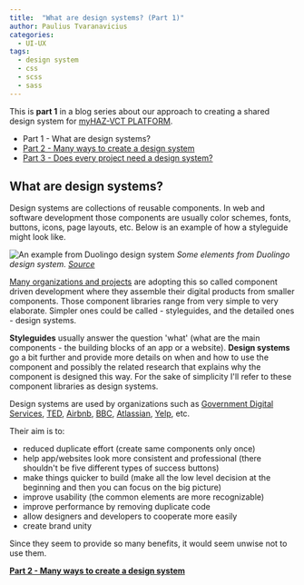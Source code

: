 ```yaml
---
title:  "What are design systems? (Part 1)"
author: Paulius Tvaranavicius
categories:
  - UI-UX
tags:
  - design system
  - css
  - scss
  - sass
---
```


This is **part 1** in a blog series about our approach to creating a shared design system for [myHAZ-VCT PLATFORM](https://oda.bgs.ac.uk/).

- Part 1 - What are design systems?
- [Part 2 - Many ways to create a design system](../myhaz-design-system-2)
- [Part 3 - Does every project need a design system?](../myhaz-design-system-3)

## What are design systems?

Design systems are collections of reusable components. In web and software development those components are usually color schemes, fonts, buttons, icons, page layouts, etc. Below is an example of how a styleguide might look like.

![An example from Duolingo design system](../../assets/images/2019-11-01-myhaz-design-system/duolingo-design-system.png)
*Some elements from Duolingo design system. [Source](https://dribbble.com/shots/3836227-Duolingo-Design-System-DDS-Elements)* 

[Many organizations and projects]((https://designsystemssurvey.seesparkbox.com/2019/)) are adopting this so called component driven development where they assemble their digital products from smaller components. Those component libraries range from very simple to very elaborate. Simpler ones could be called - styleguides, and the detailed ones - design systems.

**Styleguides** usually answer the question 'what' (what are the main components - the building blocks of an app or a website). **Design systems** go a bit further and provide more details on when and how to use the component and possibly the related research that explains why the component is designed this way. For the sake of simplicity I'll refer to these component libraries as design systems.

Design systems are used by organizations such as [Government Digital Services](https://design-system.service.gov.uk/), [TED](https://medium.com/made-by-ted/design-systems-c9de81da0b75), [Airbnb](https://airbnb.design/building-a-visual-language/), [BBC](https://www.bbc.co.uk/gel/guidelines/category/design-patterns), [Atlassian](https://www.atlassian.design/), [Yelp](https://www.yelp.co.uk/styleguide), etc. 

Their aim is to:

- reduced duplicate effort (create same components only once)
- help app/websites look more consistent and professional (there shouldn't be five different types of success buttons)
- make things quicker to build (make all the low level decision at the beginning and then you can focus on the big picture)
- improve usability (the common elements are more recognizable)
- improve performance by removing duplicate code
- allow designers and developers to cooperate more easily
- create brand unity

Since they seem to provide so many benefits, it would seem unwise not to use them.

**[Part 2 - Many ways to create a design system](../myhaz-design-system-2)**
